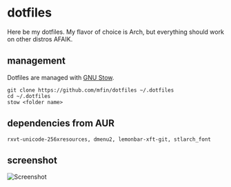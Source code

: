 dotfiles
========

Here be my dotfiles. My flavor of choice is Arch, but everything should work on other distros AFAIK.

management
----------
Dotfiles are managed with [GNU Stow](https://www.gnu.org/software/stow/).

```
git clone https://github.com/mfin/dotfiles ~/.dotfiles
cd ~/.dotfiles
stow <folder name>
```

dependencies from AUR
---------------------
```
rxvt-unicode-256xresources, dmenu2, lemonbar-xft-git, stlarch_font
```

screenshot
----------
![Screenshot](http://i.imgur.com/o8hEqa4.png "bspwm on Arch, 1920x1080")
